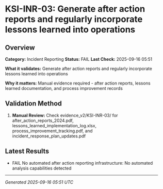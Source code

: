 # KSI-INR-03: Generate after action reports and regularly incorporate lessons learned into operations

## Overview

**Category:** Incident Reporting
**Status:** FAIL
**Last Check:** 2025-09-16 05:51

**What it validates:** Generate after action reports and regularly incorporate lessons learned into operations

**Why it matters:** Manual evidence required - after action reports, lessons learned documentation, and process improvement records

## Validation Method

1. **Manual Review:** Check evidence_v2/KSI-INR-03/ for after_action_reports_2024.pdf, lessons_learned_implementation_log.xlsx, process_improvement_tracking.pdf, and incident_response_plan_updates.pdf

## Latest Results

- FAIL No automated after action reporting infrastructure: No automated analysis capabilities detected

---
*Generated 2025-09-16 05:51 UTC*